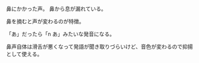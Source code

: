 鼻にかかった声。
鼻から息が漏れている。

鼻を摘むと声が変わるのが特徴。

「あ」だったら「n あ」みたいな発音になる。

鼻声自体は滑舌が悪くなって発語が聞き取りづらいけど、音色が変わるので抑揚として使える。

